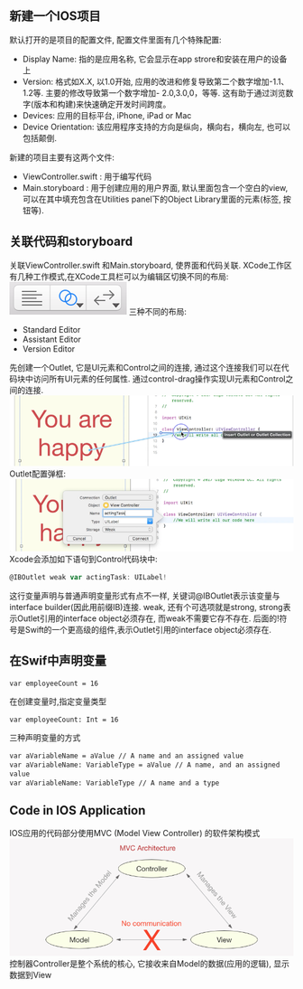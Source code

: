 ## 新建一个IOS项目
默认打开的是项目的配置文件, 配置文件里面有几个特殊配置:
* Display Name: 指的是应用名称, 它会显示在app strore和安装在用户的设备上
* Version: 格式如X.X, 以1.0开始, 应用的改进和修复导致第二个数字增加-1.1、1.2等. 主要的修改导致第一个数字增加- 2.0,3.0,0，等等.
这有助于通过浏览数字(版本和构建)来快速确定开发时间跨度。
* Devices: 应用的目标平台, iPhone, iPad or Mac
* Device Orientation: 该应用程序支持的方向是纵向，横向右，横向左, 也可以包括颠倒.

新建的项目主要有这两个文件:
* ViewController.swift : 用于编写代码
* Main.storyboard : 用于创建应用的用户界面, 默认里面包含一个空白的view, 可以在其中填充包含在Utilities panel下的Object Library里面的元素(标签, 按钮等).

## 关联代码和storyboard

关联ViewController.swift 和Main.storyboard, 使界面和代码关联. XCode工作区有几种工作模式,在XCode工具栏可以为编辑区切换不同的布局:
<img src="images/Xcode-assistant-editor.png">
三种不同的布局:
* Standard Editor
* Assistant Editor
* Version Editor

先创建一个Outlet, 它是UI元素和Control之间的连接, 通过这个连接我们可以在代码块中访问所有UI元素的任何属性. 通过control-drag操作实现UI元素和Control之间的连接.  
<img src="images/Outlet-control-drag.png">
Outlet配置弹框:
<img src="images/Outlet-properties.png">
Xcode会添加如下语句到Control代码块中:
```javascript
@IBOutlet weak var actingTask: UILabel!
```
这行变量声明与普通声明变量形式有点不一样, 关键词@IBOutlet表示该变量与interface builder(因此用前缀IB)连接. weak, 还有个可选项就是strong, strong表示Outlet引用的interface object必须存在, 而weak不需要它存不存在. 后面的!符号是Swift的一个更高级的组件,表示Outlet引用的interface object必须存在.
## 在Swif中声明变量
```
var employeeCount = 16
```
在创建变量时,指定变量类型
```
var employeeCount: Int = 16
```
三种声明变量的方式
```
var aVariableName = aValue // A name and an assigned value
var aVariableName: VariableType = aValue // A name, and an assigned value
var aVariableName: VariableType // A name and a type
```

## Code in IOS Application
IOS应用的代码部分使用MVC (Model View Controller) 的软件架构模式
<img src="images/mvc.png">
控制器Controller是整个系统的核心, 它接收来自Model的数据(应用的逻辑), 显示数据到View